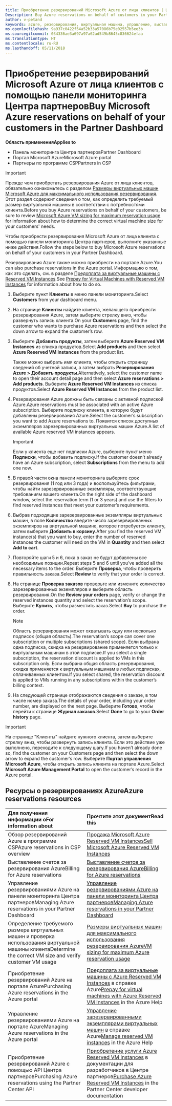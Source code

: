 ```yaml
---
title: Приобретение резервирований Microsoft Azure от лица клиентов | Центр партнеров
Description: Buy Azure reservations on behalf of customers in your Partner Dashboard.
author: v-petand
keywords: azure, резервирования, виртуальная машина, управление, выставление счетов, приобретение
ms.openlocfilehash: 9a937c0422f54a52b33a57086b75e02557b5ee3b
ms.sourcegitcommit: 034336ae3a697a97a62ad549b8645c836624efaa
ms.translationtype: HT
ms.contentlocale: ru-RU
ms.lasthandoff: 05/11/2018
---
```

# <a name="buy-microsoft-azure-reservations-on-behalf-of-your-customers-in-the-partner-dashboard"></a><span data-ttu-id="ef185-103">Приобретение резервирований Microsoft Azure от лица клиентов с помощью панели мониторинга Центра партнеров</span><span class="sxs-lookup"><span data-stu-id="ef185-103">Buy Microsoft Azure reservations on behalf of your customers in the Partner Dashboard</span></span> 

**<span data-ttu-id="ef185-104">Область применения</span><span class="sxs-lookup"><span data-stu-id="ef185-104">Applies to</span></span>**

-  <span data-ttu-id="ef185-105">Панель мониторинга Центра партнеров</span><span class="sxs-lookup"><span data-stu-id="ef185-105">Partner Dashboard</span></span>
-  <span data-ttu-id="ef185-106">Портал Microsoft Azure</span><span class="sxs-lookup"><span data-stu-id="ef185-106">Microsoft Azure portal</span></span>
-  <span data-ttu-id="ef185-107">Партнеры по программе CSP</span><span class="sxs-lookup"><span data-stu-id="ef185-107">Partners in CSP</span></span>

>[!IMPORTANT]
><span data-ttu-id="ef185-108">Прежде чем приобретать резервирования Azure от лица клиентов, обязательно ознакомьтесь с разделом [Размеры виртуальных машин Microsoft Azure для максимального использования резервирования](azure-usage.md). Этот раздел содержит сведения о том, как определить требуемый размер виртуальной машины в соответствии с потребностями клиента.</span><span class="sxs-lookup"><span data-stu-id="ef185-108">Before you buy Azure reservations on behalf of your customers, be sure to review [Microsoft Azure VM sizing for maximum reservation usage](azure-usage.md) for information about how to determine the correct virtual machine size for your customers' needs.</span></span> 

<span data-ttu-id="ef185-109">Чтобы приобрести резервирования Microsoft Azure от лица клиента с помощью панели мониторинга Центра партнеров, выполните указанные ниже действия.</span><span class="sxs-lookup"><span data-stu-id="ef185-109">Follow the steps below to buy Microsoft Azure reservations on behalf of your customers in your Partner Dashboard.</span></span>

<span data-ttu-id="ef185-110">Резервирования Azure также можно приобрести на портале Azure.</span><span class="sxs-lookup"><span data-stu-id="ef185-110">You can also purchase reservations in the Azure portal.</span></span> <span data-ttu-id="ef185-111">Информацию о том, как это сделать, см. в разделе [Предоплата за виртуальные машины с Reserved VM Instances](https://docs.microsoft.com/azure/virtual-machines/windows/prepay-reserved-vm-instances).</span><span class="sxs-lookup"><span data-stu-id="ef185-111">See [Prepay for Virtual Machines with Reserved VM Instances](https://docs.microsoft.com/azure/virtual-machines/windows/prepay-reserved-vm-instances) for information about how to do so.</span></span>

1. <span data-ttu-id="ef185-112">Выберите пункт **Клиенты** в меню панели мониторинга.</span><span class="sxs-lookup"><span data-stu-id="ef185-112">Select **Customers** from your dashboard menu.</span></span>  

2. <span data-ttu-id="ef185-113">На странице **Клиенты** найдите клиента, желающего приобрести резервирования Azure, затем выберите стрелку вниз, чтобы развернуть запись клиента.</span><span class="sxs-lookup"><span data-stu-id="ef185-113">On your **Customers** page, find the customer who wants to purchase Azure reservations and then select the down arrow to expand the customer’s row.</span></span>  

3. <span data-ttu-id="ef185-114">Выберите **Добавить продукты**, затем выберите **Azure Reserved VM Instances** из списка продуктов.</span><span class="sxs-lookup"><span data-stu-id="ef185-114">Select **Add products** and then select **Azure Reserved VM Instances** from the product list.</span></span> 

    <span data-ttu-id="ef185-115">Также можно выбрать имя клиента, чтобы открыть страницу сведений об учетной записи, а затем выбрать **Резервирования Azure > Добавить продукты**.</span><span class="sxs-lookup"><span data-stu-id="ef185-115">Alternatively, select the customer name to open their account detail page and then select **Azure reservations > Add products**.</span></span> <span data-ttu-id="ef185-116">Выберите **Azure Reserved VM Instances** из списка продуктов.</span><span class="sxs-lookup"><span data-stu-id="ef185-116">Select **Azure Reserved VM Instances** from the product list.</span></span> 

4. <span data-ttu-id="ef185-117">Резервирования Azure должны быть связаны с активной подпиской Azure.</span><span class="sxs-lookup"><span data-stu-id="ef185-117">Azure reservations must be associated with an active Azure subscription.</span></span> <span data-ttu-id="ef185-118">Выберите подписку клиента, в которую будут добавлены резервирования Azure.</span><span class="sxs-lookup"><span data-stu-id="ef185-118">Select the customer’s subscription you want to add Azure reservations to.</span></span> <span data-ttu-id="ef185-119">Появится список доступных экземпляров зарезервированных виртуальных машин Azure.</span><span class="sxs-lookup"><span data-stu-id="ef185-119">A list of available Azure reserved VM instances appears.</span></span> 

    >[!IMPORTANT] 
    ><span data-ttu-id="ef185-120">Если у клиента еще нет подписки Azure, выберите пункт меню **Подписки**, чтобы добавить подписку.</span><span class="sxs-lookup"><span data-stu-id="ef185-120">If the customer doesn’t already have an Azure subscription, select **Subscriptions** from the menu to add one now.</span></span> 

5. <span data-ttu-id="ef185-121">В правой части окна панели мониторинга выберите срок резервирования (1 год или 3 года) и воспользуйтесь фильтрами, чтобы найти зарезервированные экземпляры, соответствующие требованиям вашего клиента.</span><span class="sxs-lookup"><span data-stu-id="ef185-121">On the right side of the dashboard window, select the reservation term (1 or 3 years) and use the filters to find reserved instances that meet your customer’s requirements.</span></span>  

6. <span data-ttu-id="ef185-122">Выбрав подходящие зарезервированные экземпляры виртуальных машин, в поле **Количество** введите число зарезервированных экземпляров на виртуальной машине, которое потребуется клиенту, затем выберите **Добавить в корзину**.</span><span class="sxs-lookup"><span data-stu-id="ef185-122">After you find the reserved VM instance(s) that you want to buy, enter the number of reserved instances the customer will need on the VM in **Quantity** and then select **Add to cart**.</span></span>  

7. <span data-ttu-id="ef185-123">Повторяйте шаги 5 и 6, пока в заказ не будут добавлены все необходимые позиции.</span><span class="sxs-lookup"><span data-stu-id="ef185-123">Repeat steps 5 and 6 until you’ve added all the necessary items to the order.</span></span> <span data-ttu-id="ef185-124">Выберите **Проверка**, чтобы проверить правильность заказа.</span><span class="sxs-lookup"><span data-stu-id="ef185-124">Select **Review** to verify that your order is correct.</span></span>  

8. <span data-ttu-id="ef185-125">На странице **Проверка заказов** проверьте или измените количество зарезервированных экземпляров и выберите область резервирования.</span><span class="sxs-lookup"><span data-stu-id="ef185-125">On the **Review your orders** page, verify or change the reserved instances quantity and select the reservation’s scope.</span></span> <span data-ttu-id="ef185-126">Выберите **Купить**, чтобы разместить заказ.</span><span class="sxs-lookup"><span data-stu-id="ef185-126">Select **Buy** to purchase the order.</span></span> 

    >[!NOTE]
    ><span data-ttu-id="ef185-127">Область резервирования может охватывать одну или несколько подписок (общая область).</span><span class="sxs-lookup"><span data-stu-id="ef185-127">The reservation’s scope can cover one subscription or multiple subscriptions (shared scope).</span></span> <span data-ttu-id="ef185-128">Если выбрана одна подписка, скидка на резервирование применяется только к виртуальным машинам в этой подписке.</span><span class="sxs-lookup"><span data-stu-id="ef185-128">If you select a single subscription, the reservation discount is applied to VMs in this subscription only.</span></span> <span data-ttu-id="ef185-129">Если выбрана общая область резервирования, скидка применяется к виртуальным машинам в любых подписках, оплачиваемых клиентом.</span><span class="sxs-lookup"><span data-stu-id="ef185-129">If you select shared, the reservation discount is applied to VMs running in any subscriptions within the customer’s billing context.</span></span> 

9. <span data-ttu-id="ef185-130">На следующей странице отображаются сведения о заказе, в том числе номер заказа.</span><span class="sxs-lookup"><span data-stu-id="ef185-130">The details of your order, including your order number, are displayed on the next page.</span></span> <span data-ttu-id="ef185-131">Выберите **Готово**, чтобы перейти к странице **Журнал заказов**.</span><span class="sxs-lookup"><span data-stu-id="ef185-131">Select **Done** to go to your **Order history** page.</span></span> 

>[!IMPORTANT]
><span data-ttu-id="ef185-132">На странице "Клиенты" найдите нужного клиента, затем выберите стрелку вниз, чтобы развернуть запись клиента. Если это действие уже выполнено, переходите к следующему шагу.</span><span class="sxs-lookup"><span data-stu-id="ef185-132">If you haven’t already done so, find the customer on your Customers page and then select the down arrow to expand the customer’s row.</span></span> <span data-ttu-id="ef185-133">Выберите **Портал управления Microsoft Azure**, чтобы открыть запись клиента на портале Azure.</span><span class="sxs-lookup"><span data-stu-id="ef185-133">Select **Microsoft Azure Management Portal** to open the customer’s record in the Azure portal.</span></span>

## <a name="azure-reservations-resources"></a><span data-ttu-id="ef185-134">Ресурсы о резервированиях Azure</span><span class="sxs-lookup"><span data-stu-id="ef185-134">Azure reservations resources</span></span>
|**<span data-ttu-id="ef185-135">Для получения информации о</span><span class="sxs-lookup"><span data-stu-id="ef185-135">For information about</span></span>**   |**<span data-ttu-id="ef185-136">Прочтите этот документ</span><span class="sxs-lookup"><span data-stu-id="ef185-136">Read this</span></span>**    |
|:-----------------------------|:-----------------|
|<span data-ttu-id="ef185-137">Обзор резервирований Azure в программе CSP</span><span class="sxs-lookup"><span data-stu-id="ef185-137">Azure reservations in CSP overview</span></span>  | [<span data-ttu-id="ef185-138">Продажа Microsoft Azure Reserved VM Instances</span><span class="sxs-lookup"><span data-stu-id="ef185-138">Sell Microsoft Azure Reserved VM Instances</span></span>](azure-reservations.md) |
|<span data-ttu-id="ef185-139">Выставление счетов за резервирования Azure</span><span class="sxs-lookup"><span data-stu-id="ef185-139">Billing for Azure reservations</span></span>   |[<span data-ttu-id="ef185-140">Выставление счетов за резервирования Azure</span><span class="sxs-lookup"><span data-stu-id="ef185-140">Billing for Azure reservations</span></span>](azure-reservations-billing.md)   |
|<span data-ttu-id="ef185-141">Управление резервированиями Azure на панели мониторинга Центра партнеров</span><span class="sxs-lookup"><span data-stu-id="ef185-141">Managing Azure reservations in your Partner Dashboard</span></span> | [<span data-ttu-id="ef185-142">Управление резервированиями Azure на панели мониторинга Центра партнеров</span><span class="sxs-lookup"><span data-stu-id="ef185-142">Managing Azure reservations in your Partner Dashboard</span></span>](azure-reservations-manage.md)
|<span data-ttu-id="ef185-143">Определение требуемого размера виртуальных машин и проверка использования виртуальной машины клиента</span><span class="sxs-lookup"><span data-stu-id="ef185-143">Determine the correct VM size and verify customer VM usage</span></span>   |[<span data-ttu-id="ef185-144">Размеры виртуальных машин для максимального использования резервирования Azure</span><span class="sxs-lookup"><span data-stu-id="ef185-144">VM sizing for maximum Azure reservation usage</span></span>](azure-usage.md)   |
|<span data-ttu-id="ef185-145">Приобретение резервирований Azure на портале Azure</span><span class="sxs-lookup"><span data-stu-id="ef185-145">Purchasing Azure reservations in the Azure portal</span></span> | <span data-ttu-id="ef185-146">[Предоплата за виртуальные машины с Azure Reserved VM Instances](https://docs.microsoft.com/azure/virtual-machines/windows/prepay-reserved-vm-instances) в справке Azure</span><span class="sxs-lookup"><span data-stu-id="ef185-146">[Prepay for virtual machines with Azure Reserved VM Instances](https://docs.microsoft.com/azure/virtual-machines/windows/prepay-reserved-vm-instances) in the Azure Help</span></span> |
|<span data-ttu-id="ef185-147">Управление резервированиями Azure на портале Azure</span><span class="sxs-lookup"><span data-stu-id="ef185-147">Managing Azure reservations in the Azure portal</span></span>   |<span data-ttu-id="ef185-148">[Управление зарезервированными экземплярами виртуальных машин](https://docs.microsoft.com/azure/billing/billing-manage-reserved-vm-instance) в справке Azure</span><span class="sxs-lookup"><span data-stu-id="ef185-148">[Manage reserved VM instances](https://docs.microsoft.com/azure/billing/billing-manage-reserved-vm-instance) in the Azure Help</span></span>  |
|<span data-ttu-id="ef185-149">Приобретение резервирований Azure с помощью API Центра партнеров</span><span class="sxs-lookup"><span data-stu-id="ef185-149">Purchasing Azure reservations using the Partner Center API</span></span> | <span data-ttu-id="ef185-150">[Приобретение услуги Azure Reserved VM Instances](https://docs.microsoft.com/partner-center/develop/purchase-azure-reserved-vm-instances) в документации для разработчиков в Центре партнеров</span><span class="sxs-lookup"><span data-stu-id="ef185-150">[Purchase Azure Reserved VM Instances](https://docs.microsoft.com/partner-center/develop/purchase-azure-reserved-vm-instances) in the Partner Center developer documentation</span></span>

 


 
